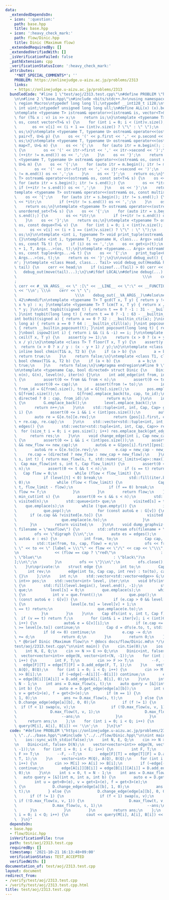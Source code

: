 ```yaml
---
data:
  _extendedDependsOn:
  - icon: ':question:'
    path: base.hpp
    title: base.hpp
  - icon: ':heavy_check_mark:'
    path: flow/Dinic.hpp
    title: Dinic (Maximum flow)
  _extendedRequiredBy: []
  _extendedVerifiedWith: []
  _isVerificationFailed: false
  _pathExtension: cpp
  _verificationStatusIcon: ':heavy_check_mark:'
  attributes:
    '*NOT_SPECIAL_COMMENTS*': ''
    PROBLEM: https://onlinejudge.u-aizu.ac.jp/problems/2313
    links:
    - https://onlinejudge.u-aizu.ac.jp/problems/2313
  bundledCode: "#line 1 \"test/aoj/2313.test.cpp\"\n#define PROBLEM \"https://onlinejudge.u-aizu.ac.jp/problems/2313\"\
    \n\n#line 2 \"base.hpp\"\n#include <bits/stdc++.h>\nusing namespace std;\n#pragma\
    \ region Macros\ntypedef long long ll;\ntypedef __int128_t i128;\ntypedef unsigned\
    \ int uint;\ntypedef unsigned long long ull;\n#define ALL(x) (x).begin(), (x).end()\n\
    \ntemplate <typename T> istream& operator>>(istream& is, vector<T>& v) {\n   \
    \ for (T& x : v) is >> x;\n    return is;\n}\ntemplate <typename T> ostream& operator<<(ostream&\
    \ os, const vector<T>& v) {\n    for (int i = 0; i < (int)v.size(); i++) {\n \
    \       os << v[i] << (i + 1 == (int)v.size() ? \"\" : \" \");\n    }\n    return\
    \ os;\n}\ntemplate <typename T, typename U> ostream& operator<<(ostream& os, const\
    \ pair<T, U>& p) {\n    os << '(' << p.first << ',' << p.second << ')';\n    return\
    \ os;\n}\ntemplate <typename T, typename U> ostream& operator<<(ostream& os, const\
    \ map<T, U>& m) {\n    os << '{';\n    for (auto itr = m.begin(); itr != m.end();)\
    \ {\n        os << '(' << itr->first << ',' << itr->second << ')';\n        if\
    \ (++itr != m.end()) os << ',';\n    }\n    os << '}';\n    return os;\n}\ntemplate\
    \ <typename T, typename U> ostream& operator<<(ostream& os, const unordered_map<T,\
    \ U>& m) {\n    os << '{';\n    for (auto itr = m.begin(); itr != m.end();) {\n\
    \        os << '(' << itr->first << ',' << itr->second << ')';\n        if (++itr\
    \ != m.end()) os << ',';\n    }\n    os << '}';\n    return os;\n}\ntemplate <typename\
    \ T> ostream& operator<<(ostream& os, const set<T>& s) {\n    os << '{';\n   \
    \ for (auto itr = s.begin(); itr != s.end();) {\n        os << *itr;\n       \
    \ if (++itr != s.end()) os << ',';\n    }\n    os << '}';\n    return os;\n}\n\
    template <typename T> ostream& operator<<(ostream& os, const multiset<T>& s) {\n\
    \    os << '{';\n    for (auto itr = s.begin(); itr != s.end();) {\n        os\
    \ << *itr;\n        if (++itr != s.end()) os << ',';\n    }\n    os << '}';\n\
    \    return os;\n}\ntemplate <typename T> ostream& operator<<(ostream& os, const\
    \ unordered_set<T>& s) {\n    os << '{';\n    for (auto itr = s.begin(); itr !=\
    \ s.end();) {\n        os << *itr;\n        if (++itr != s.end()) os << ',';\n\
    \    }\n    os << '}';\n    return os;\n}\ntemplate <typename T> ostream& operator<<(ostream&\
    \ os, const deque<T>& v) {\n    for (int i = 0; i < (int)v.size(); i++) {\n  \
    \      os << v[i] << (i + 1 == (int)v.size() ? \"\" : \" \");\n    }\n    return\
    \ os;\n}\n\ntemplate <int i, typename T> void print_tuple(ostream&, const T&)\
    \ {}\ntemplate <int i, typename T, typename H, class... Args> void print_tuple(ostream&\
    \ os, const T& t) {\n    if (i) os << ',';\n    os << get<i>(t);\n    print_tuple<i\
    \ + 1, T, Args...>(os, t);\n}\ntemplate <typename... Args> ostream& operator<<(ostream&\
    \ os, const tuple<Args...>& t) {\n    os << '{';\n    print_tuple<0, tuple<Args...>,\
    \ Args...>(os, t);\n    return os << '}';\n}\n\nvoid debug_out() { cerr << '\\\
    n'; }\ntemplate <class Head, class... Tail> void debug_out(Head&& head, Tail&&...\
    \ tail) {\n    cerr << head;\n    if (sizeof...(Tail) > 0) cerr << \", \";\n \
    \   debug_out(move(tail)...);\n}\n#ifdef LOCAL\n#define debug(...)           \
    \                                                        \\\n    cerr << \" \"\
    ;                                                                     \\\n   \
    \ cerr << #__VA_ARGS__ << \" :[\" << __LINE__ << \":\" << __FUNCTION__ << \"]\"\
    \ << '\\n'; \\\n    cerr << \" \";                                           \
    \                          \\\n    debug_out(__VA_ARGS__)\n#else\n#define debug(...)\
    \ 42\n#endif\n\ntemplate <typename T> T gcd(T x, T y) { return y != 0 ? gcd(y,\
    \ x % y) : x; }\ntemplate <typename T> T lcm(T x, T y) { return x / gcd(x, y)\
    \ * y; }\n\nint topbit(signed t) { return t == 0 ? -1 : 31 - __builtin_clz(t);\
    \ }\nint topbit(long long t) { return t == 0 ? -1 : 63 - __builtin_clzll(t); }\n\
    int botbit(signed a) { return a == 0 ? 32 : __builtin_ctz(a); }\nint botbit(long\
    \ long a) { return a == 0 ? 64 : __builtin_ctzll(a); }\nint popcount(signed t)\
    \ { return __builtin_popcount(t); }\nint popcount(long long t) { return __builtin_popcountll(t);\
    \ }\nbool ispow2(int i) { return i && (i & -i) == i; }\n\ntemplate <class T> T\
    \ ceil(T x, T y) {\n    assert(y >= 1);\n    return (x > 0 ? (x + y - 1) / y :\
    \ x / y);\n}\ntemplate <class T> T floor(T x, T y) {\n    assert(y >= 1);\n  \
    \  return (x > 0 ? x / y : (x - y + 1) / y);\n}\n\ntemplate <class T1, class T2>\
    \ inline bool chmin(T1& a, T2 b) {\n    if (a > b) {\n        a = b;\n       \
    \ return true;\n    }\n    return false;\n}\ntemplate <class T1, class T2> inline\
    \ bool chmax(T1& a, T2 b) {\n    if (a < b) {\n        a = b;\n        return\
    \ true;\n    }\n    return false;\n}\n#pragma endregion\n#line 9 \"flow/Dinic.hpp\"\
    \n\ntemplate <typename Cap, bool directed> struct Dinic {\n    Dinic(int n) :\
    \ n(n), G(n), level(n), iter(n) {}\n\n    int add_edge(int from, int to, Cap cap)\
    \ {\n        assert(0 <= from && from < n);\n        assert(0 <= to && to < n);\n\
    \        assert(0 <= cap);\n        assert(from != to);\n        int m = pos.size(),\
    \ from_id = G[from].size(), to_id = G[to].size();\n        pos.emplace_back(from,\
    \ G[from].size());\n        G[from].emplace_back(to, cap, to_id);\n        G[to].emplace_back(from,\
    \ directed ? 0 : cap, from_id);\n        return m;\n    }\n\n    int add_vertex()\
    \ {\n        G.emplace_back();\n        level.emplace_back();\n        iter.emplace_back();\n\
    \        return n++;\n    }\n\n    std::tuple<int, int, Cap, Cap> get_edge(int\
    \ i) {\n        assert(0 <= i && i < (int)pos.size());\n        auto e = G[pos[i].first][pos[i].second];\n\
    \        auto re = G[e.to][e.rev];\n        return {pos[i].first, e.to, e.cap\
    \ + re.cap, re.cap};\n    }\n\n    std::vector<std::tuple<int, int, Cap, Cap>>\
    \ edges() {\n        std::vector<std::tuple<int, int, Cap, Cap>> res;\n      \
    \  for (size_t i = 0; i < pos.size(); i++) res.emplace_back(get_edge(i));\n  \
    \      return res;\n    }\n\n    void change_edge(int i, Cap new_cap, Cap new_flow)\
    \ {\n        assert(0 <= i && i < (int)pos.size());\n        assert(0 <= new_flow\
    \ && new_flow <= new_cap);\n        auto& e = G[pos[i].first][pos[i].second];\n\
    \        auto& re = G[e.to][e.rev];\n        e.cap = new_cap - new_flow;\n   \
    \     re.cap = (directed ? new_flow : new_cap + new_flow);\n    }\n\n    Cap max_flow(int\
    \ s, int t) { return max_flow(s, t, std::numeric_limits<Cap>::max()); }\n\n  \
    \  Cap max_flow(int s, int t, Cap flow_limit) {\n        assert(0 <= s && s <\
    \ n);\n        assert(0 <= t && t < n);\n        if (s == t) return 0;\n     \
    \   Cap flow = 0;\n        while (flow < flow_limit) {\n            bfs(s, t);\n\
    \            if (level[t] < 0) break;\n            std::fill(iter.begin(), iter.end(),\
    \ 0);\n            while (flow < flow_limit) {\n                Cap f = dfs(s,\
    \ t, flow_limit - flow);\n                if (f == 0) break;\n               \
    \ flow += f;\n            }\n        }\n        return flow;\n    }\n\n    std::vector<bool>\
    \ min_cut(int s) {\n        assert(0 <= s && s < n);\n        std::vector<bool>\
    \ visited(n);\n        std::queue<int> que;\n        visited[s] = true;\n    \
    \    que.emplace(s);\n        while (!que.empty()) {\n            int v = que.front();\n\
    \            que.pop();\n            for (const auto& e : G[v]) {\n          \
    \      if (e.cap && !visited[e.to]) {\n                    visited[e.to] = true;\n\
    \                    que.emplace(e.to);\n                }\n            }\n  \
    \      }\n        return visited;\n    }\n\n    void dump_graphviz(std::string\
    \ filename = \"maxflow\") {\n        std::ofstream ofs(filename + \".dot\");\n\
    \        ofs << \"digraph {\\n\";\n        auto es = edges();\n        for (const\
    \ auto& e : es) {\n            int from, to;\n            Cap cap, flow;\n   \
    \         std::tie(from, to, cap, flow) = e;\n            ofs << from << \" ->\
    \ \" << to << \" [label = \\\"\" << flow << \"/\" << cap << \"\\\", color = \"\
    \n                << (flow == cap ? \"red\"\n                    : flow > 0  ?\
    \ \"blue\"\n                                : \"black\")\n                << \"\
    ];\\n\";\n        }\n        ofs << \"}\\n\";\n        ofs.close();\n        return;\n\
    \    }\n\nprivate:\n    struct edge {\n        int to;\n        Cap cap;\n   \
    \     int rev;\n        edge(int to, Cap cap, int rev) : to(to), cap(cap), rev(rev)\
    \ {}\n    };\n\n    int n;\n    std::vector<std::vector<edge>> G;\n    std::vector<std::pair<int,\
    \ int>> pos;\n    std::vector<int> level, iter;\n\n    void bfs(int s, int t)\
    \ {\n        std::fill(level.begin(), level.end(), -1);\n        std::queue<int>\
    \ que;\n        level[s] = 0;\n        que.emplace(s);\n        while (!que.empty())\
    \ {\n            int v = que.front();\n            que.pop();\n            for\
    \ (const auto& e : G[v]) {\n                if (e.cap > 0 && level[e.to] < 0)\
    \ {\n                    level[e.to] = level[v] + 1;\n                    if (e.to\
    \ == t) return;\n                    que.emplace(e.to);\n                }\n \
    \           }\n        }\n    }\n\n    Cap dfs(int v, int t, Cap f) {\n      \
    \  if (v == t) return f;\n        for (int& i = iter[v]; i < (int)G[v].size();\
    \ i++) {\n            auto& e = G[v][i];\n            if (e.cap <= 0 || level[v]\
    \ >= level[e.to]) continue;\n            Cap d = dfs(e.to, t, std::min(f, e.cap));\n\
    \            if (d <= 0) continue;\n            e.cap -= d;\n            G[e.to][e.rev].cap\
    \ += d;\n            return d;\n        }\n        return 0;\n    }\n};\n\n/**\n\
    \ * @brief Dinic (Maximum flow)\n * @docs docs/flow/Dinic.md\n */\n#line 5 \"\
    test/aoj/2313.test.cpp\"\n\nint main() {\n    cin.tie(0);\n    ios::sync_with_stdio(false);\n\
    \    int N, E, Q;\n    cin >> N >> E >> Q;\n\n    Dinic<int, false> D(N);\n  \
    \  vector<vector<int>> edge(N, vector<int>(N, -1));\n    for (int i = 0; i < E;\
    \ i++) {\n        int F, T;\n        cin >> F >> T;\n        --F, --T;\n     \
    \   edge[F][T] = edge[T][F] = D.add_edge(F, T, 1);\n    }\n    vector<int> M(Q),\
    \ A(Q), B(Q);\n    for (int i = 0; i < Q; i++) {\n        cin >> M[i] >> A[i]\
    \ >> B[i];\n        if (~edge[--A[i]][--B[i]]) continue;\n        edge[A[i]][B[i]]\
    \ = edge[B[i]][A[i]] = D.add_edge(A[i], B[i], 0);\n    }\n\n    int s = 0, t =\
    \ N - 1;\n    int ans = D.max_flow(s, t);\n    auto query = [&](int m, int a,\
    \ int b) {\n        auto e = D.get_edge(edge[a][b]);\n        int u = get<0>(e),\
    \ v = get<1>(e), f = get<3>(e);\n        if (m == 1) {\n            D.change_edge(edge[a][b],\
    \ 1, 0);\n            ans += D.max_flow(s, t);\n        } else {\n           \
    \ D.change_edge(edge[a][b], 0, 0);\n            if (f != 1) {\n              \
    \  if (f < 1) swap(u, v);\n                if (!D.max_flow(u, v, 1)) {\n     \
    \               D.max_flow(t, v, 1);\n                    D.max_flow(u, s, 1);\n\
    \                    --ans;\n                }\n            }\n        }\n   \
    \     return ans;\n    };\n    for (int i = 0; i < Q; i++) {\n        cout <<\
    \ query(M[i], A[i], B[i]) << '\\n';\n    }\n}\n"
  code: "#define PROBLEM \"https://onlinejudge.u-aizu.ac.jp/problems/2313\"\n\n#include\
    \ \"../../base.hpp\"\n#include \"../../flow/Dinic.hpp\"\n\nint main() {\n    cin.tie(0);\n\
    \    ios::sync_with_stdio(false);\n    int N, E, Q;\n    cin >> N >> E >> Q;\n\
    \n    Dinic<int, false> D(N);\n    vector<vector<int>> edge(N, vector<int>(N,\
    \ -1));\n    for (int i = 0; i < E; i++) {\n        int F, T;\n        cin >>\
    \ F >> T;\n        --F, --T;\n        edge[F][T] = edge[T][F] = D.add_edge(F,\
    \ T, 1);\n    }\n    vector<int> M(Q), A(Q), B(Q);\n    for (int i = 0; i < Q;\
    \ i++) {\n        cin >> M[i] >> A[i] >> B[i];\n        if (~edge[--A[i]][--B[i]])\
    \ continue;\n        edge[A[i]][B[i]] = edge[B[i]][A[i]] = D.add_edge(A[i], B[i],\
    \ 0);\n    }\n\n    int s = 0, t = N - 1;\n    int ans = D.max_flow(s, t);\n \
    \   auto query = [&](int m, int a, int b) {\n        auto e = D.get_edge(edge[a][b]);\n\
    \        int u = get<0>(e), v = get<1>(e), f = get<3>(e);\n        if (m == 1)\
    \ {\n            D.change_edge(edge[a][b], 1, 0);\n            ans += D.max_flow(s,\
    \ t);\n        } else {\n            D.change_edge(edge[a][b], 0, 0);\n      \
    \      if (f != 1) {\n                if (f < 1) swap(u, v);\n               \
    \ if (!D.max_flow(u, v, 1)) {\n                    D.max_flow(t, v, 1);\n    \
    \                D.max_flow(u, s, 1);\n                    --ans;\n          \
    \      }\n            }\n        }\n        return ans;\n    };\n    for (int\
    \ i = 0; i < Q; i++) {\n        cout << query(M[i], A[i], B[i]) << '\\n';\n  \
    \  }\n}"
  dependsOn:
  - base.hpp
  - flow/Dinic.hpp
  isVerificationFile: true
  path: test/aoj/2313.test.cpp
  requiredBy: []
  timestamp: '2021-10-21 16:13:48+09:00'
  verificationStatus: TEST_ACCEPTED
  verifiedWith: []
documentation_of: test/aoj/2313.test.cpp
layout: document
redirect_from:
- /verify/test/aoj/2313.test.cpp
- /verify/test/aoj/2313.test.cpp.html
title: test/aoj/2313.test.cpp
---
```

